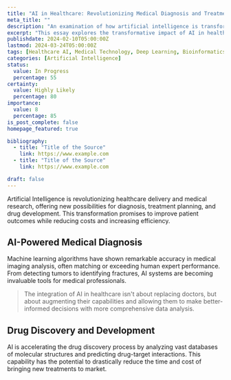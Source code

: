 ```yaml
---
title: "AI in Healthcare: Revolutionizing Medical Diagnosis and Treatment"
meta_title: ""
description: "An examination of how artificial intelligence is transforming healthcare delivery and medical research"
excerpt: "This essay explores the transformative impact of AI in healthcare, from diagnostic imaging to drug discovery. We examine current applications, challenges, and future possibilities of AI-powered healthcare systems, highlighting both the potential benefits and necessary precautions."
publishdate: 2024-02-10T05:00:00Z
lastmod: 2024-03-24T05:00:00Z
tags: [Healthcare AI, Medical Technology, Deep Learning, Bioinformatics]
categories: [Artificial Intelligence]
status:
  value: In Progress
  percentage: 55
certainty:
  value: Highly Likely
  percentage: 80
importance:
  value: 8
  percentage: 85
is_post_complete: false
homepage_featured: true

bibliography:
  - title: "Title of the Source"
    link: https://www.example.com
  - title: "Title of the Source"
    link: https://www.example.com

draft: false
---
```


Artificial Intelligence is revolutionizing healthcare delivery and medical research, offering new possibilities for diagnosis, treatment planning, and drug development. This transformation promises to improve patient outcomes while reducing costs and increasing efficiency.

## AI-Powered Medical Diagnosis

Machine learning algorithms have shown remarkable accuracy in medical imaging analysis, often matching or exceeding human expert performance. From detecting tumors to identifying fractures, AI systems are becoming invaluable tools for medical professionals.

> The integration of AI in healthcare isn't about replacing doctors, but about augmenting their capabilities and allowing them to make better-informed decisions with more comprehensive data analysis.

## Drug Discovery and Development

AI is accelerating the drug discovery process by analyzing vast databases of molecular structures and predicting drug-target interactions. This capability has the potential to drastically reduce the time and cost of bringing new treatments to market.

